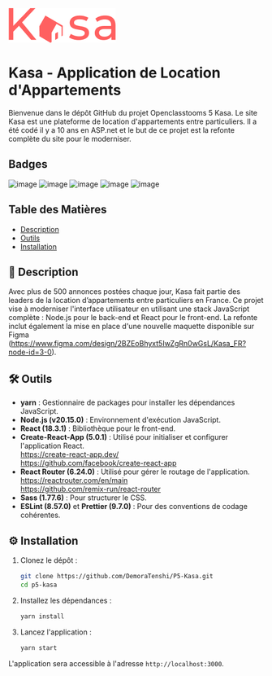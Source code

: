 ![Kasa Logo](./src/assets/logo.png)

# Kasa - Application de Location d'Appartements

Bienvenue dans le dépôt GitHub du projet Openclasstooms 5 Kasa. Le site Kasa est une plateforme de location d'appartements entre particuliers. Il a été codé il y a 10 ans en ASP.net et le but de ce projet est la refonte complète du site pour le moderniser.

## Badges

![image](https://img.shields.io/badge/HTML5-E34F26?style=for-the-badge&logo=html5&logoColor=white)
![image](https://img.shields.io/badge/CSS3-1572B6?style=for-the-badge&logo=css3&logoColor=white)
![image](https://img.shields.io/badge/JavaScript-323330?style=for-the-badge&logo=javascript&logoColor=F7DF1E)
![image](https://img.shields.io/badge/Node%20js-339933?style=for-the-badge&logo=nodedotjs&logoColor=white)
![image](https://img.shields.io/badge/React-20232A?style=for-the-badge&logo=react&logoColor=61DAFB)

## Table des Matières

- [Description](#-Description)
- [Outils](#-Outils)
- [Installation](#-Installation)

## 📄 Description

Avec plus de 500 annonces postées chaque jour, Kasa fait partie des leaders de la location d’appartements entre particuliers en France. Ce projet vise à moderniser l'interface utilisateur en utilisant une stack JavaScript complète : Node.js pour le back-end et React pour le front-end. La refonte inclut également la mise en place d'une nouvelle maquette disponible sur Figma (https://www.figma.com/design/2BZEoBhyxt5IwZgRn0wGsL/Kasa_FR?node-id=3-0).

## 🛠 Outils

- **yarn** : Gestionnaire de packages pour installer les dépendances JavaScript.
- **Node.js (v20.15.0)** : Environnement d'exécution JavaScript.
- **React (18.3.1)** : Bibliothèque pour le front-end.
- **Create-React-App (5.0.1)** : Utilisé pour initialiser et configurer l'application React. <br>
  https://create-react-app.dev/ <br>
  https://github.com/facebook/create-react-app <br>
- **React Router (6.24.0)** : Utilisé pour gérer le routage de l'application. <br>
  https://reactrouter.com/en/main <br>
  https://github.com/remix-run/react-router <br>
- **Sass (1.77.6)** : Pour structurer le CSS.
- **ESLint (8.57.0)** et **Prettier (9.7.0)** : Pour des conventions de codage cohérentes.

## ⚙️ Installation

1. Clonez le dépôt :

   ```bash
   git clone https://github.com/DemoraTenshi/P5-Kasa.git
   cd p5-kasa
   ```

2. Installez les dépendances :

   ```bash
   yarn install
   ```

3. Lancez l'application :
   ```bash
   yarn start
   ```

L'application sera accessible à l'adresse `http://localhost:3000`.
